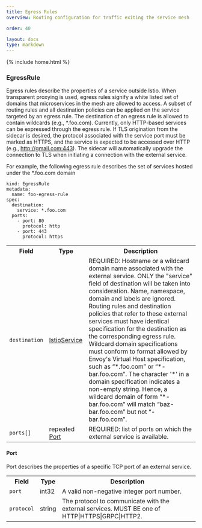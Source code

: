 ```yaml
---
title: Egress Rules
overview: Routing configuration for traffic exiting the service mesh

order: 40

layout: docs
type: markdown
---
```

{% include home.html %}

<a name="istio.proxy.v1.config.EgressRule"></a>
### EgressRule
Egress rules describe the properties of a service outside Istio. When transparent proxying
is used, egress rules signify a white listed set of domains that microservices in the mesh
are allowed to access. A subset of routing rules and all destination policies can be applied
on the service targeted by an egress rule. The destination of an egress rule is allowed to
contain wildcards (e.g., *.foo.com). Currently, only HTTP-based services can be expressed
through the egress rule. If TLS origination from the sidecar is desired, the protocol
associated with the service port must be marked as HTTPS, and the service is expected to
be accessed over HTTP (e.g., http://gmail.com:443). The sidecar will automatically upgrade
the connection to TLS when initiating a connection with the external service.

For example, the following egress rule describes the set of services hosted under the *.foo.com domain


    kind: EgressRule
    metadata:
      name: foo-egress-rule
    spec:
      destination:
        service: *.foo.com
      ports:
        - port: 80
          protocol: http
        - port: 443
          protocol: https

<table>
 <tr>
  <th>Field</th>
  <th>Type</th>
  <th>Description</th>
 </tr>
<a name="istio.proxy.v1.config.EgressRule.destination"></a>
 <tr>
  <td><code>destination</code></td>
  <td><a href="{{home}}/docs/reference/config/traffic-rules/routing-rules.html#istio.proxy.v1.config.IstioService">IstioService</a></td>
  <td>REQUIRED: Hostname or a wildcard domain name associated with the external service. ONLY the "service" field of destination will be taken into consideration. Name, namespace, domain and labels are ignored. Routing rules and destination policies that refer to these external services must have identical specification for the destination as the corresponding egress rule. Wildcard domain specifications must conform to format allowed by Envoy's Virtual Host specification, such as “*.foo.com” or “*-bar.foo.com”. The character '*' in a domain specification indicates a non-empty string. Hence, a wildcard domain of form “*-bar.foo.com” will match “baz-bar.foo.com” but not “-bar.foo.com”.</td>
 </tr>
<a name="istio.proxy.v1.config.EgressRule.ports"></a>
 <tr>
  <td><code>ports[]</code></td>
  <td>repeated <a href="#istio.proxy.v1.config.EgressRule.Port">Port</a></td>
  <td>REQUIRED: list of ports on which the external service is available.</td>
 </tr>
</table>

<a name="istio.proxy.v1.config.EgressRule.Port"></a>
#### Port
Port describes the properties of a specific TCP port of an external service.

<table>
 <tr>
  <th>Field</th>
  <th>Type</th>
  <th>Description</th>
 </tr>
<a name="istio.proxy.v1.config.EgressRule.Port.port"></a>
 <tr>
  <td><code>port</code></td>
  <td>int32</td>
  <td>A valid non-negative integer port number.</td>
 </tr>
<a name="istio.proxy.v1.config.EgressRule.Port.protocol"></a>
 <tr>
  <td><code>protocol</code></td>
  <td>string</td>
  <td>The protocol to communicate with the external services. MUST BE one of HTTP|HTTPS|GRPC|HTTP2.</td>
 </tr>
</table>
